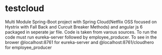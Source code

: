 # testcloud
Multi Module Spring-Boot project with Spring Cloud(Netflix OSS focused on Hystrix with Fall Back and Curcuit Breaker Methods) and angular js 6 packaged in seperate jar file.
Code is taken from varous sources.
To run the code must run eureka-server followed by employee_producer.
To see in the brower @localhost:8761 for eureka-server and @localhost:8761/cloudhero for employee_producer
